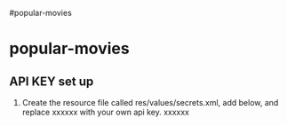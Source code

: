#popular-movies
# popular-movies

## API KEY set up
1. Create the resource file called res/values/secrets.xml, add below, and replace xxxxxx with your own api key.
   <!-- Inside of `res/values/secrets.xml` -->
   <?xml version="1.0" encoding="utf-8"?>
   <resources>
       <string name="my_api_key">xxxxxx</string>
   </resources>
